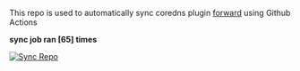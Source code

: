 This repo is used to automatically sync coredns plugin [forward](https://github.com/QZLin/forward) using Github Actions

**sync job ran [65] times**

[![Sync Repo](https://github.com/QZLin/coredns-extract/actions/workflows/sync.yaml/badge.svg)](https://github.com/QZLin/coredns-extract/actions/workflows/sync.yaml)

